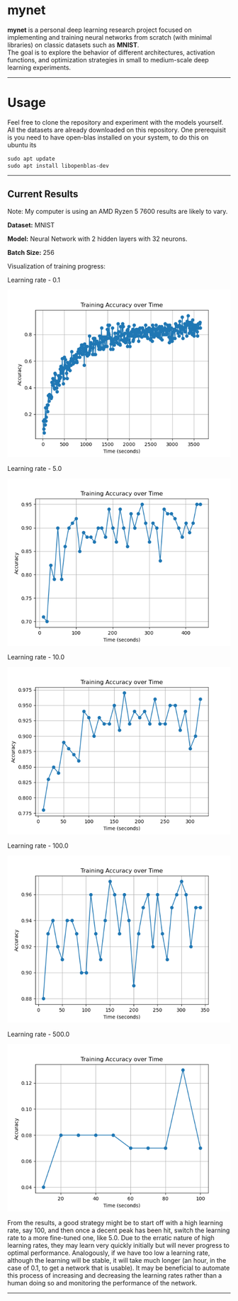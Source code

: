 # mynet

**mynet** is a personal deep learning research project focused on implementing and training neural networks from scratch (with minimal libraries) on classic datasets such as **MNIST**.  
The goal is to explore the behavior of different architectures, activation functions, and optimization strategies in small to medium-scale deep learning experiments.

---
# Usage

Feel free to clone the repository and experiment with the models yourself. All the datasets are already downloaded on this repository.
One prerequisit is you need to have open-blas installed on your system, to do this on ubuntu its

```
sudo apt update
sudo apt install libopenblas-dev
```

---

## Current Results

Note: My computer is using an AMD Ryzen 5 7600 results are likely to vary. 

**Dataset:** MNIST  

**Model:** Neural Network with 2 hidden layers with 32 neurons.

**Batch Size:** 256

Visualization of training progress:  

Learning rate - 0.1

![MNIST Training Curve](images/Figure_1.png)

Learning rate - 5.0

![MNIST Training Curve](images/Figure_2.png)

Learning rate - 10.0

![MNIST Training Curve](images/Figure_3.png)

Learning rate - 100.0

![MNIST Training Curve](images/Figure_4.png)

Learning rate - 500.0

![MNIST Training Curve](images/Figure_5.png)

From the results, a good strategy might be to start off with a high learning rate, say 100, and then once a decent peak has been hit, switch the learning rate to a more fine-tuned one, like 5.0. Due to the erratic nature of high learning rates, they may learn very quickly initially but will never progress to optimal performance. Analogously, if we have too low a learning rate, although the learning will be stable, it will take much longer (an hour, in the case of 0.1, to get a network that is usable). It may be beneficial to automate this process of increasing and decreasing the learning rates rather than a human doing so and monitoring the performance of the network.

---


